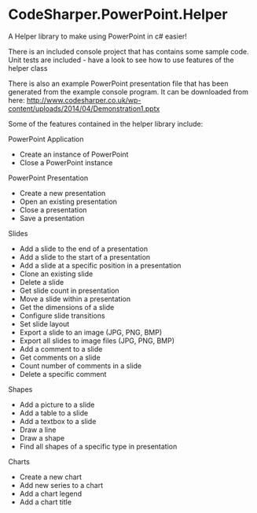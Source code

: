CodeSharper.PowerPoint.Helper
=============================

A Helper library to make using PowerPoint in c# easier!

There is an included console project that has contains some sample code.
Unit tests are included - have a look to see how to use features of the helper class

There is also an example PowerPoint presentation file that has been generated from the example console program. It can be downloaded from here:  http://www.codesharper.co.uk/wp-content/uploads/2014/04/Demonstration1.pptx

Some of the features contained in the helper library include:

PowerPoint Application

  - Create an instance of PowerPoint
  - Close a PowerPoint instance
  

PowerPoint Presentation
  - Create a new presentation
  - Open an existing presentation
  - Close a presentation
  - Save a presentation
  

Slides
  - Add a slide to the end of a presentation
  - Add a slide to the start of a presentation
  - Add a slide at a specific position in a presentation
  - Clone an existing slide
  - Delete a slide
  - Get slide count in presentation
  - Move a slide within a presentation
  - Get the dimensions of a slide
  - Configure slide transitions
  - Set slide layout
  - Export a slide to an image (JPG, PNG, BMP)
  - Export all slides to image files (JPG, PNG, BMP)
  - Add a comment to a slide
  - Get comments on a slide
  - Count number of comments in a slide
  - Delete a specific comment
  

Shapes
  - Add a picture to a slide
  - Add a table to a slide
  - Add a textbox to a slide
  - Draw a line
  - Draw a shape
  - Find all shapes of a specific type in presentation
  

Charts
  - Create a new chart
  - Add new series to a chart
  - Add a chart legend
  - Add a chart title

